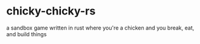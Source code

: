 # chicky-chicky-rs

a sandbox game written in rust where you're a chicken and you break, eat, and
build things
